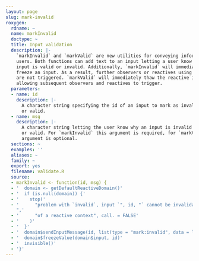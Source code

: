 ```yaml
---
layout: page
slug: mark-invalid
roxygen:
  rdname: ~
  name: markInvalid
  doctype: ~
  title: Input validation
  description: |-
    `markInvalid` and `markValid` are new utilities for conveying information to
    users. Both functions can add text to an input letting a user know why an
    input is valid or invalid. Additionally, `markInvalid` will immediately
    freeze an input. As a result, further observers or reactives using the input
    are not triggered. `markValid` will immediately thaw the reactive input, thus
    allowing subsequent observers and reactives to trigger.
  parameters:
  - name: id
    description: |-
      A character string specifying the id of an input to mark as invalid
      or valid.
  - name: msg
    description: |-
      A character string letting the user know why an input is invalid
      or valid. For `markInvalid` this argument is required, for `markValid` the
      argument is optional.
  sections: ~
  examples: ''
  aliases: ~
  family: ~
  export: yes
  filename: validate.R
  source:
  - markInvalid <- function(id, msg) {
  - '  domain <- getDefaultReactiveDomain()'
  - '  if (is.null(domain)) {'
  - '    stop('
  - '      "problem with `invalid`, input `", id, "` cannot be invalidated outside
    ",'
  - '      "of a reactive context", call. = FALSE'
  - '    )'
  - '  }'
  - '  domain$sendInputMessage(id, list(type = "mark:invalid", data = list(msg = msg)))'
  - '  domain$freezeValue(domain$input, id)'
  - '  invisible()'
  - '}'
---
```

